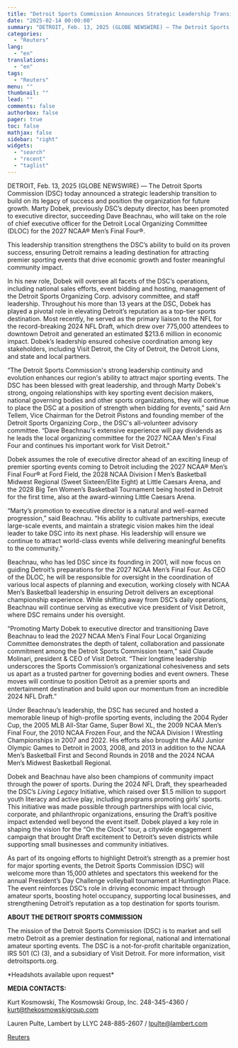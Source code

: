 ```yaml
---
title: "Detroit Sports Commission Announces Strategic Leadership Transition"
date: "2025-02-14 00:00:00"
summary: "DETROIT, Feb. 13, 2025 (GLOBE NEWSWIRE) — The Detroit Sports Commission (DSC) today announced a strategic leadership transition to build on its legacy of success and position the organization for future growth. Marty Dobek, previously DSC’s deputy director, has been promoted to executive director, succeeding Dave Beachnau, who will take..."
categories:
  - "Reuters"
lang:
  - "en"
translations:
  - "en"
tags:
  - "Reuters"
menu: ""
thumbnail: ""
lead: ""
comments: false
authorbox: false
pager: true
toc: false
mathjax: false
sidebar: "right"
widgets:
  - "search"
  - "recent"
  - "taglist"
---
```


DETROIT, Feb. 13, 2025 (GLOBE NEWSWIRE) — The Detroit Sports Commission (DSC) today announced a strategic leadership transition to build on its legacy of success and position the organization for future growth. Marty Dobek, previously DSC’s deputy director, has been promoted to executive director, succeeding Dave Beachnau, who will take on the role of chief executive officer for the Detroit Local Organizing Committee (DLOC) for the 2027 NCAA® Men’s Final Four®.

This leadership transition strengthens the DSC’s ability to build on its proven success, ensuring Detroit remains a leading destination for attracting premier sporting events that drive economic growth and foster meaningful community impact.

In his new role, Dobek will oversee all facets of the DSC’s operations, including national sales efforts, event bidding and hosting, management of the Detroit Sports Organizing Corp. advisory committee, and staff leadership. Throughout his more than 13 years at the DSC, Dobek has played a pivotal role in elevating Detroit’s reputation as a top-tier sports destination. Most recently, he served as the primary liaison to the NFL for the record-breaking 2024 NFL Draft, which drew over 775,000 attendees to downtown Detroit and generated an estimated $213.6 million in economic impact. Dobek’s leadership ensured cohesive coordination among key stakeholders, including Visit Detroit, the City of Detroit, the Detroit Lions, and state and local partners.

“The Detroit Sports Commission's strong leadership continuity and evolution enhances our region's ability to attract major sporting events. The DSC has been blessed with great leadership, and through Marty Dobek's strong, ongoing relationships with key sporting event decision makers, national governing bodies and other sports organizations, they will continue to place the DSC at a position of strength when bidding for events,” said Arn Tellem, Vice Chairman for the Detroit Pistons and founding member of the Detroit Sports Organizing Corp., the DSC's all-volunteer advisory committee. “Dave Beachnau's extensive experience will pay dividends as he leads the local organizing committee for the 2027 NCAA Men's Final Four and continues his important work for Visit Detroit."

Dobek assumes the role of executive director ahead of an exciting lineup of premier sporting events coming to Detroit including the 2027 NCAA® Men’s Final Four® at Ford Field, the 2028 NCAA Division I Men’s Basketball Midwest Regional (Sweet Sixteen/Elite Eight) at Little Caesars Arena, and the 2028 Big Ten Women’s Basketball Tournament being hosted in Detroit for the first time, also at the award-winning Little Caesars Arena.

“Marty’s promotion to executive director is a natural and well-earned progression,” said Beachnau. “His ability to cultivate partnerships, execute large-scale events, and maintain a strategic vision makes him the ideal leader to take DSC into its next phase. His leadership will ensure we continue to attract world-class events while delivering meaningful benefits to the community.”

Beachnau, who has led DSC since its founding in 2001, will now focus on guiding Detroit’s preparations for the 2027 NCAA Men’s Final Four. As CEO of the DLOC, he will be responsible for oversight in the coordination of various local aspects of planning and execution, working closely with NCAA Men’s Basketball leadership in ensuring Detroit delivers an exceptional championship experience. While shifting away from DSC’s daily operations, Beachnau will continue serving as executive vice president of Visit Detroit, where DSC remains under his oversight.

“Promoting Marty Dobek to executive director and transitioning Dave Beachnau to lead the 2027 NCAA Men’s Final Four Local Organizing Committee demonstrates the depth of talent, collaboration and passionate commitment among the Detroit Sports Commission team,” said Claude Molinari, president & CEO of Visit Detroit. “Their longtime leadership underscores the Sports Commission’s organizational cohesiveness and sets us apart as a trusted partner for governing bodies and event owners. These moves will continue to position Detroit as a premier sports and entertainment destination and build upon our momentum from an incredible 2024 NFL Draft.”

Under Beachnau’s leadership, the DSC has secured and hosted a memorable lineup of high-profile sporting events, including the 2004 Ryder Cup, the 2005 MLB All-Star Game, Super Bowl XL, the 2009 NCAA Men’s Final Four, the 2010 NCAA Frozen Four, and the NCAA Division I Wrestling Championships in 2007 and 2022. His efforts also brought the AAU Junior Olympic Games to Detroit in 2003, 2008, and 2013 in addition to the NCAA Men’s Basketball First and Second Rounds in 2018 and the 2024 NCAA Men’s Midwest Basketball Regional.

Dobek and Beachnau have also been champions of community impact through the power of sports. During the 2024 NFL Draft, they spearheaded the DSC’s *Living Legacy* Initiative, which raised over $1.5 million to support youth literacy and active play, including programs promoting girls’ sports. This initiative was made possible through partnerships with local civic, corporate, and philanthropic organizations, ensuring the Draft’s positive impact extended well beyond the event itself. Dobek played a key role in shaping the vision for the “On the Clock” tour, a citywide engagement campaign that brought Draft excitement to Detroit’s seven districts while supporting small businesses and community initiatives.

As part of its ongoing efforts to highlight Detroit’s strength as a premier host for major sporting events, the Detroit Sports Commission (DSC) will welcome more than 15,000 athletes and spectators this weekend for the annual President’s Day Challenge volleyball tournament at Huntington Place. The event reinforces DSC’s role in driving economic impact through amateur sports, boosting hotel occupancy, supporting local businesses, and strengthening Detroit’s reputation as a top destination for sports tourism.

**ABOUT THE DETROIT SPORTS COMMISSION**

The mission of the Detroit Sports Commission (DSC) is to market and sell metro Detroit as a premier destination for regional, national and international amateur sporting events. The DSC is a not-for-profit charitable organization, IRS 501 (C) (3), and a subsidiary of Visit Detroit. For more information, visit detroitsports.org.

\*Headshots available upon request\*

**MEDIA CONTACTS:**

Kurt Kosmowski, The Kosmowski Group, Inc. 248-345-4360 / kurt@thekosmowskigroup.com

Lauren Pulte, Lambert by LLYC 248-885-2607 / lpulte@lambert.com

[Reuters](https://www.tradingview.com/news/reuters.com,2025-02-13:newsml_GNX9Z58qC:0-detroit-sports-commission-announces-strategic-leadership-transition/)
